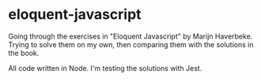 # eloquent-javascript
Going through the exercises in "Eloquent Javascript" by Marijn Haverbeke. Trying to solve them on my own, then comparing them with the solutions in the book. 

All code written in Node. I'm testing the solutions with Jest.
